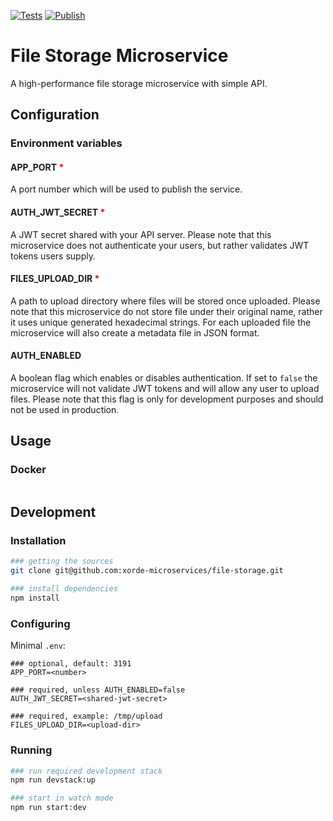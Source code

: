[![Tests](https://github.com/xorde-microservices/file-storage/actions/workflows/tests.yml/badge.svg)](https://github.com/xorde-microservices/file-storage/actions/workflows/tests.yml)
[![Publish](https://github.com/xorde-microservices/file-storage/actions/workflows/publish.yml/badge.svg?branch=release)](https://github.com/xorde-microservices/file-storage/actions/workflows/publish.yml)

# File Storage Microservice

A high-performance file storage microservice with simple API.

## Configuration

### Environment variables

#### APP_PORT <span style="color:red">*</span>

A port number which will be used to publish the service.

#### AUTH_JWT_SECRET <span style="color:red">*</span>

A JWT secret shared with your API server. Please note that this microservice does not authenticate your users, but rather validates JWT tokens users supply.

#### FILES_UPLOAD_DIR <span style="color:red">*</span>

A path to upload directory where files will be stored once uploaded. Please note that this microservice do not store file under their original name, rather it uses unique generated hexadecimal strings. For each uploaded file the microservice will also create a metadata file in JSON format.

#### AUTH_ENABLED

A boolean flag which enables or disables authentication. If set to `false` the microservice will not validate JWT tokens and will allow any user to upload files. Please note that this flag is only for development purposes and should not be used in production.

## Usage

### Docker

```bash

```

## Development

### Installation

```bash
### getting the sources
git clone git@github.com:xorde-microservices/file-storage.git

### install dependencies
npm install
```

### Configuring

Minimal `.env`:
```text
### optional, default: 3191
APP_PORT=<number>

### required, unless AUTH_ENABLED=false
AUTH_JWT_SECRET=<shared-jwt-secret>

### required, example: /tmp/upload 
FILES_UPLOAD_DIR=<upload-dir>
```

### Running

```bash
### run required development stack
npm run devstack:up

### start in watch mode
npm run start:dev
```
